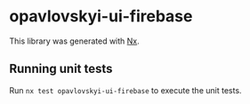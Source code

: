 # opavlovskyi-ui-firebase

This library was generated with [Nx](https://nx.dev).

## Running unit tests

Run `nx test opavlovskyi-ui-firebase` to execute the unit tests.
